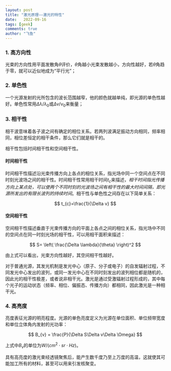 ```yaml
---
layout: post
title: "激光原理——激光的特性"
date:   2022-09-16
tags: [geek]
comments: true
author: "飞鱼"
---
```


### 1. 高方向性
光束的方向性用平面发散角$\theta$评价，$\theta$角越小光束发散越小，方向性越好，若$\theta$角趋于零，就可以近似地成为“平行光”；

### 2. 单色性
一个光源发射的光所包含的波长范围越窄，他的颜色就越单纯，即光源的单色性越好。单色性常用$\Delta \lambda/\lambda_{0}$或$\Delta v/v_{0}$来衡量；

### 3. 相干性
相干波意味着各子波之间有确定的相位关系。若两列波满足振动方向相同，频率相同，相位差恒定的相干条件，那么它们就是相干的。

相干性包括时间相干性和空间相干性。
#### 时间相干性
时间相干性描述沿光束传播方向上各点的相位关系，指光场中同一个空间点在不同时刻光波场之间的相干性。时间相干性常用相干时间$t_{c}$来描述，*相干时间指光传播方向上某点处，可以使两个不同时刻的光波场之间有相干性的最大时间间隔，即光源所发出的有限长波列的持续时间*。相干性与单色性之间存在以下简单关系：

$$
t_{c}=\frac{1}{\Delta v}
$$

#### 空间相干性
空间相干性描述垂直于光束传播方向的平面上各点之间的相位关系，指光场中不同的空间点在同一时刻光场的相干性，可以用相干面积来描述：

$$
S=	\left( \frac{\Delta \lambda}{\theta} \right)^2
$$

由上式可以看出，光束方向性越好，其空间相干性越好。

对于普通光源，其发光机制是发光中心（原子、分子或电子）的自发辐射过程，不同发光中心发出的波列，或同一发光中心在不同时刻发出的波列相位都是随机的，因此光的相干性极差，或者说非相干光。激光是通过受激辐射过程形成的，其中每个光子的运动状态（频率、相位、偏振态、传播方向）都相同，因此激光是一种相干光。

### 4. 高亮度
亮度表征光源的明亮程度。光源的单色亮度定义为光源在单位面积、单位频带宽度和单位立体角内发射的光功率：

$$
B_{v} = \frac{P}{\Delta S\Delta v\Delta \Omega}
$$

上式中$B_{v}$的单位为$W/(cm^2\cdot sr\cdot Hz)$。


具有高亮度的激光束经透镜聚焦后，能产生数千度乃至上万度的高温，这就使其可能加工所有的材料，甚至可以用来引发核聚变。
